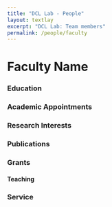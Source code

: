 ```yaml
---
title: "DCL Lab - People"
layout: textlay
excerpt: "DCL Lab: Team members"
permalink: /people/faculty
---
```


# Faculty Name

### Education

### Academic Appointments

### Research Interests

### Publications

### Grants

#### Teaching

### Service 


